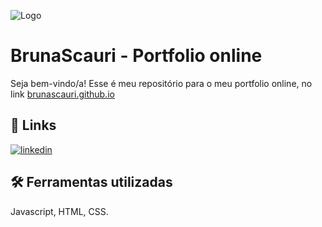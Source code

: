 
![Logo](https://i.ibb.co/987Pq33/logotrans.png)


# BrunaScauri - Portfolio online

Seja bem-vindo/a! Esse é meu repositório para o meu portfolio online, no link 
[brunascauri.github.io](https://www.brunascauri.github.io/)


## 🔗 Links
[![linkedin](https://img.shields.io/badge/linkedin-0A66C2?style=for-the-badge&logo=linkedin&logoColor=white)](https://www.linkedin.com/in/brunascauri/)


## 🛠 Ferramentas utilizadas
Javascript, HTML, CSS.

